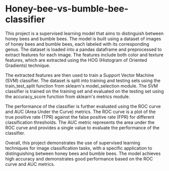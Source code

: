 # Honey-bee-vs-bumble-bee-classifier
This project is a supervised learning model that aims to distinguish between honey bees and bumble bees. The model is built using a dataset of images of honey bees and bumble bees, each labeled with its corresponding genus. The dataset is loaded into a pandas dataframe and preprocessed to extract features for each image. The features include both color and texture features, which are extracted using the HOG (Histogram of Oriented Gradients) technique.

The extracted features are then used to train a Support Vector Machine (SVM) classifier. The dataset is split into training and testing sets using the train_test_split function from sklearn's model_selection module. The SVM classifier is trained on the training set and evaluated on the testing set using the accuracy_score function from sklearn's metrics module.

The performance of the classifier is further evaluated using the ROC curve and AUC (Area Under the Curve) metrics. The ROC curve is a plot of the true positive rate (TPR) against the false positive rate (FPR) for different classification thresholds. The AUC metric represents the area under the ROC curve and provides a single value to evaluate the performance of the classifier.

Overall, this project demonstrates the use of supervised learning techniques for image classification tasks, with a specific application to distinguishing between honey bees and bumble bees. The model achieves high accuracy and demonstrates good performance based on the ROC curve and AUC metrics.
